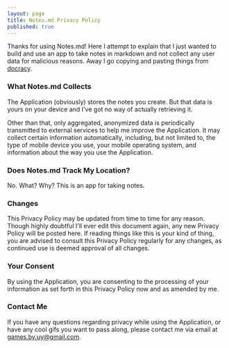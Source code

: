 ```yaml
---
layout: page
title: Notes.md Privacy Policy
published: true
---
```


Thanks for using Notes.md! Here I attempt to explain that I just wanted to build and use an app to take notes in markdown and not collect any user data for malicious reasons. Away I go copying and pasting things from [docracy](http://www.docracy.com/6016/mobile-privacy-policy).

### What Notes.md Collects

The Application (obviously) stores the notes you create. But that data is yours on your device and I've got no way of actually retrieving it.

Other than that, only aggregated, anonymized data is periodically transmitted to external services to help me improve the Application. It may collect certain information automatically, including, but not limited to, the type of mobile device you use, your mobile operating system, and information about the way you use the Application. 

### Does Notes.md Track My Location?

No. What? Why? This is an app for taking notes.

### Changes

This Privacy Policy may be updated from time to time for any reason. Though highly doubtful I'll ever edit this document again, any new Privacy Policy will be posted here. If reading things like this is your kind of thing, you are advised to consult this Privacy Policy regularly for any changes, as continued use is deemed approval of all changes.

### Your Consent

By using the Application, you are consenting to the processing of your information as set forth in this Privacy Policy now and as amended by me.

### Contact Me

If you have any questions regarding privacy while using the Application, or have any cool gifs you want to pass along, please contact me via email at games.by.uy@gmail.com.